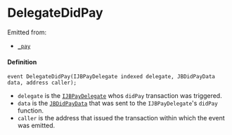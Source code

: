 # DelegateDidPay

Emitted from:

* [`_pay`](/docs/v4/deprecated/v2/contracts/or-payment-terminals/or-abstract/jbpayoutredemptionpaymentterminal/write/-_pay.md)

#### Definition

```
event DelegateDidPay(IJBPayDelegate indexed delegate, JBDidPayData data, address caller);
```

* `delegate` is the [`IJBPayDelegate`](/docs/v4/deprecated/v2/interfaces/ijbpaydelegate.md) whos `didPay` transaction was triggered.
* `data` is the [`JBDidPayData`](/docs/v4/deprecated/v2/data-structures/jbdidpaydata.md) that was sent to the `IJBPayDelegate`'s `didPay` function.
* `caller` is the address that issued the transaction within which the event was emitted.
